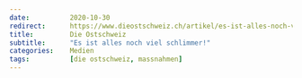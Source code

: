 ```yaml
---
date:          2020-10-30
redirect:      https://www.dieostschweiz.ch/artikel/es-ist-alles-noch-viel-schlimmer-kYDn8vz
title:         Die Ostschweiz
subtitle:      "Es ist alles noch viel schlimmer!"
categories:    Medien
tags:          [die ostschweiz, massnahmen]
---
```

